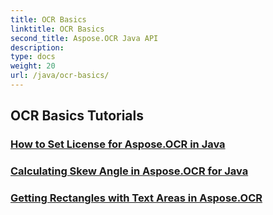 ```yaml
---
title: OCR Basics
linktitle: OCR Basics
second_title: Aspose.OCR Java API
description: 
type: docs
weight: 20
url: /java/ocr-basics/
---
```


## OCR Basics Tutorials
### [How to Set License for Aspose.OCR in Java](./set-license/)
### [Calculating Skew Angle in Aspose.OCR for Java](./calculate-skew-angle/)
### [Getting Rectangles with Text Areas in Aspose.OCR](./get-rectangles-with-text-areas/)
